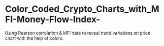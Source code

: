 # Color_Coded_Crypto_Charts_with_MFI-Money-Flow-Index-
Using Pearson correlation &amp; MFI data to reveal trend variations on price chart with the help of colors.
